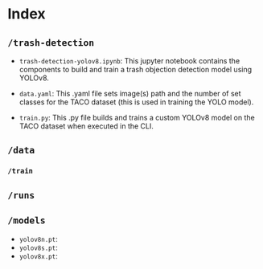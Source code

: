 # Index

## `/trash-detection`

* `trash-detection-yolov8.ipynb`: This jupyter notebook contains the components to build and train a trash objection detection model using YOLOv8.

* `data.yaml`: This .yaml file sets image(s) path and the number of set classes for the TACO dataset (this is used in training the YOLO model). 

* `train.py`: This .py file builds and trains a custom YOLOv8 model on the TACO dataset when executed in the CLI. 

## `/data`
  ### `/train`

## `/runs`

## `/models`
* `yolov8n.pt`:
* `yolov8s.pt`:
* `yolov8x.pt`:
